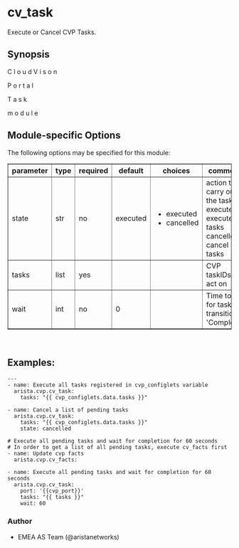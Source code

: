 # cv\_task

Execute or Cancel CVP Tasks.

<div class="contents" data-local="" data-depth="2">

</div>

## Synopsis

C l o u d V i s o n

P o r t a l

T a s k

m o d u l e

## Module-specific Options

The following options may be specified for this module:

<table border=1 cellpadding=4>

<tr>
<th class="head">parameter</th>
<th class="head">type</th>
<th class="head">required</th>
<th class="head">default</th>
<th class="head">choices</th>
<th class="head">comments</th>
</tr>

<tr>
<td>state<br/><div style="font-size: small;"></div></td>
<td>str</td>
<td>no</td>
<td>executed</td>
<td><ul><li>executed</li><li>cancelled</li></ul></td>
<td>
    <div>action to carry out on the task executed - execute tasks cancelled - cancel tasks</div>
</td>
</tr>

<tr>
<td>tasks<br/><div style="font-size: small;"></div></td>
<td>list</td>
<td>yes</td>
<td></td>
<td></td>
<td>
    <div>CVP taskIDs to act on</div>
</td>
</tr>

<tr>
<td>wait<br/><div style="font-size: small;"></div></td>
<td>int</td>
<td>no</td>
<td>0</td>
<td></td>
<td>
    <div>Time to wait for tasks to transition to &#x27;Completed&#x27;</div>
</td>
</tr>

</table>
</br>

## Examples:

    ---
    - name: Execute all tasks registered in cvp_configlets variable
      arista.cvp.cv_task:
        tasks: "{{ cvp_configlets.data.tasks }}"

    - name: Cancel a list of pending tasks
      arista.cvp.cv_task:
        tasks: "{{ cvp_configlets.data.tasks }}"
        state: cancelled

    # Execute all pending tasks and wait for completion for 60 seconds
    # In order to get a list of all pending tasks, execute cv_facts first
    - name: Update cvp facts
      arista.cvp.cv_facts:

    - name: Execute all pending tasks and wait for completion for 60 seconds
      arista.cvp.cv_task:
        port: '{{cvp_port}}'
        tasks: "{{ tasks }}"
        wait: 60

### Author

  - EMEA AS Team (@aristanetworks)
